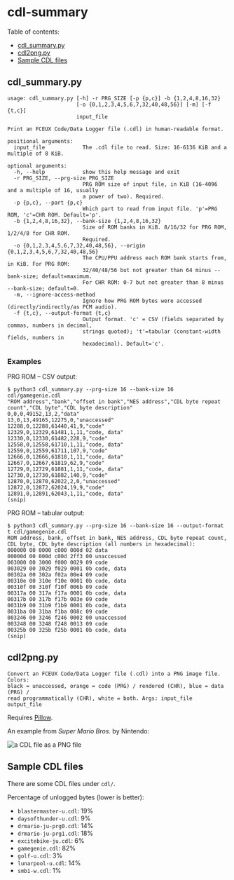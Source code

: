 # cdl-summary

Table of contents:
* [cdl_summary.py](#cdl_summarypy)
* [cdl2png.py](#cdl2pngpy)
* [Sample CDL files](#sample-cdl-files)

## cdl_summary.py
```
usage: cdl_summary.py [-h] -r PRG_SIZE [-p {p,c}] -b {1,2,4,8,16,32}
                      [-o {0,1,2,3,4,5,6,7,32,40,48,56}] [-m] [-f {t,c}]
                      input_file

Print an FCEUX Code/Data Logger file (.cdl) in human-readable format.

positional arguments:
  input_file            The .cdl file to read. Size: 16-6136 KiB and a multiple of 8 KiB.

optional arguments:
  -h, --help            show this help message and exit
  -r PRG_SIZE, --prg-size PRG_SIZE
                        PRG ROM size of input file, in KiB (16-4096 and a multiple of 16, usually
                        a power of two). Required.
  -p {p,c}, --part {p,c}
                        Which part to read from input file. 'p'=PRG ROM, 'c'=CHR ROM. Default='p'.
  -b {1,2,4,8,16,32}, --bank-size {1,2,4,8,16,32}
                        Size of ROM banks in KiB. 8/16/32 for PRG ROM, 1/2/4/8 for CHR ROM.
                        Required.
  -o {0,1,2,3,4,5,6,7,32,40,48,56}, --origin {0,1,2,3,4,5,6,7,32,40,48,56}
                        The CPU/PPU address each ROM bank starts from, in KiB. For PRG ROM:
                        32/40/48/56 but not greater than 64 minus --bank-size; default=maximum.
                        For CHR ROM: 0-7 but not greater than 8 minus --bank-size; default=0.
  -m, --ignore-access-method
                        Ignore how PRG ROM bytes were accessed (directly/indirectly/as PCM audio).
  -f {t,c}, --output-format {t,c}
                        Output format. 'c' = CSV (fields separated by commas, numbers in decimal,
                        strings quoted); 't'=tabular (constant-width fields, numbers in
                        hexadecimal). Default='c'.
```

### Examples

PRG ROM &ndash; CSV output:
```
$ python3 cdl_summary.py --prg-size 16 --bank-size 16 cdl/gamegenie.cdl
"ROM address","bank","offset in bank","NES address","CDL byte repeat count","CDL byte","CDL byte description"
0,0,0,49152,13,2,"data"
13,0,13,49165,12275,0,"unaccessed"
12288,0,12288,61440,41,9,"code"
12329,0,12329,61481,1,11,"code, data"
12330,0,12330,61482,228,9,"code"
12558,0,12558,61710,1,11,"code, data"
12559,0,12559,61711,107,9,"code"
12666,0,12666,61818,1,11,"code, data"
12667,0,12667,61819,62,9,"code"
12729,0,12729,61881,1,11,"code, data"
12730,0,12730,61882,140,9,"code"
12870,0,12870,62022,2,0,"unaccessed"
12872,0,12872,62024,19,9,"code"
12891,0,12891,62043,1,11,"code, data"
(snip)
```

PRG ROM &ndash; tabular output:
```
$ python3 cdl_summary.py --prg-size 16 --bank-size 16 --output-format t cdl/gamegenie.cdl
ROM address, bank, offset in bank, NES address, CDL byte repeat count, CDL byte, CDL byte description (all numbers in hexadecimal):
000000 00 0000 c000 000d 02 data
00000d 00 000d c00d 2ff3 00 unaccessed
003000 00 3000 f000 0029 09 code
003029 00 3029 f029 0001 0b code, data
00302a 00 302a f02a 00e4 09 code
00310e 00 310e f10e 0001 0b code, data
00310f 00 310f f10f 006b 09 code
00317a 00 317a f17a 0001 0b code, data
00317b 00 317b f17b 003e 09 code
0031b9 00 31b9 f1b9 0001 0b code, data
0031ba 00 31ba f1ba 008c 09 code
003246 00 3246 f246 0002 00 unaccessed
003248 00 3248 f248 0013 09 code
00325b 00 325b f25b 0001 0b code, data
(snip)
```

## cdl2png.py
```
Convert an FCEUX Code/Data Logger file (.cdl) into a PNG image file. Colors:
black = unaccessed, orange = code (PRG) / rendered (CHR), blue = data (PRG) /
read programmatically (CHR), white = both. Args: input_file output_file
```

Requires [Pillow](https://python-pillow.org).

An example from *Super Mario Bros.* by Nintendo:

![a CDL file as a PNG file](cdl2png-snap.png)

## Sample CDL files
There are some CDL files under `cdl/`.

Percentage of unlogged bytes (lower is better):
* `blastermaster-u.cdl`: 19%
* `daysofthunder-u.cdl`: 9%
* `drmario-ju-prg0.cdl`: 14%
* `drmario-ju-prg1.cdl`: 18%
* `excitebike-ju.cdl`: 6%
* `gamegenie.cdl`: 82%
* `golf-u.cdl`: 3%
* `lunarpool-u.cdl`: 14%
* `smb1-w.cdl`: 1%

